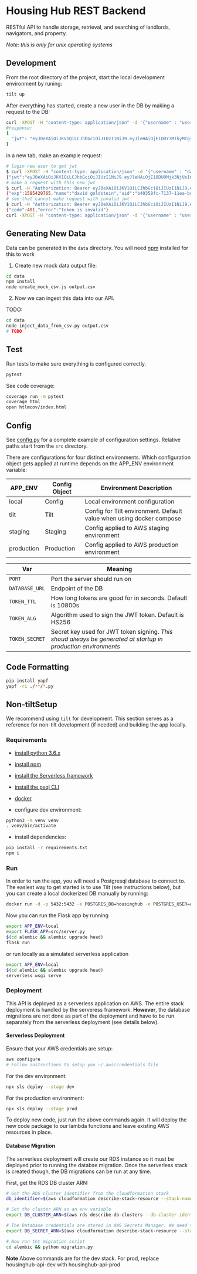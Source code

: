 # Housing Hub REST Backend 

RESTful API to handle storage, retrieval, and searching of landlords, navigators, and property.

*Note: this is only for unix operating systems*


## Development

From the root directory of the project, start the local development environment by runing:

```bash
tilt up
```

After everything has started, create a new user in the DB by making a request to the DB:

```bash
curl -XPOST -H "content-type: application/json" -d '{"username" : "user@gmail.com", "password" : "password", "role" : "navigator", "is_admin": true}' http://localhost:8443/backend/auth/register
#response:
{
  "jwt": "eyJ0eXAiOiJKV1QiLCJhbGciOiJIUzI1NiJ9.eyJleHAiOjE1ODY3MTkyMTgsInVpZCI6IjUxYjBiNjU0LWI0OTItNDgxOC1iYmI3LTVhNzFmY2FiYmE3MCIsInJvbGUiOiJuYXZpZ2F0b3IifQ.Zn0LsAPNkXXkV2x5wgaZuHrMEnWXMqFNSGdoWdkFiDk"
}
```

in a new tab, make an example request:
```bash
# login new user to get jwt
$ curl -XPOST -H "content-type: application/json" -d '{"username" : "david", "password" : "davidrulz"}' http://localhost:5000/auth/login 
{"jwt":"eyJ0eXAiOiJKV1QiLCJhbGciOiJIUzI1NiJ9.eyJleHAiOjE1ODU0Mjk3NjUsInVpZCI6ImI0OTM1OGZjLTcxMzctMTFlYS1iZDRmLWU0NzBiOGI2MTY4MyIsIm5hbWUiOiJkYXZpZCBnb2xkc3RlaW4ifQ.q6p91KS8iOme-K5baVlVSFBPW8K0kjdSJZ-IWSOF-cw"}
# make a request with this new jwt
$ curl -H "Authorization: Bearer eyJ0eXAiOiJKV1QiLCJhbGciOiJIUzI1NiJ9.eyJleHAiOjE1ODU0Mjk3NjUsInVpZCI6ImI0OTM1OGZjLTcxMzctMTFlYS1iZDRmLWU0NzBiOGI2MTY4MyIsIm5hbWUiOiJkYXZpZCBnb2xkc3RlaW4ifQ.q6p91KS8iOme-K5baVlVSFBPW8K0kjdSJZ-IWSOF-cw" http://localhost:5000/auth/status
{"exp":1585429765,"name":"david goldstein","uid":"b49358fc-7137-11ea-bd4f-e470b8b61683"}
# see that cannot make request with invalid jwt
$ curl -H "Authorization: Bearer eyJ0eXAiOiJKV1QiLCJhbGciOiJIUzI1NiJ9.eyJleHAiOjE1ODU0MzM0MjcsInVpZCI6IjNiOTJhZTVlLTcxNDAtMTFlYS1iZDRmLWU0NzBiOGI2MTY4MyIsIm5hbWUiOiJkYXZpZCBnb2xkc3RlaW4ifQ.j3bKF3YXalyHvFZ94LCZPN8HeuQEH5Bjbmusw-Js" http://localhost:5000/navigator
{"code":401,"error":"token is invalid"}
curl -XPOST -H "content-type: application/json" -d '{"username" : "user@gmail.com", "password" : "password", "role" : "navigator", "is_admin": true}' http://localhost:8443/backend/auth/register
```

## Generating New Data

Data can be generated in the `data` directory. You will need [npm](https://www.npmjs.com/get-npm) installed for this to work

1. Create new mock data output file:

```bash
cd data
npm install
node create_mock_csv.js output.csv
```

2. Now we can ingest this data into our API.

TODO:

```bash
cd data
node inject_data_from_csv.py output.csv
# TODO
```

## Test

Run tests to make sure everything is configured correctly.
```sh
pytest
```

See code coverage:
```sh
coverage run -m pytest
coverage html
open htlmcov/index.html
```

## Config

See [config.py](src/app/config.py) for a complete example of configuration settings. Relative paths start from the `src` directory.

There are configurations for four distinct environments. Which configuration object gets applied at runtime depends on the APP_ENV environment variable:

APP_ENV | Config Object | Environment Description
--------|---------------|-------------------------
local   | Config        | Local environment configuration
tilt    | Tilt          | Config for Tilt environment. Default value when using docker compose
staging | Staging       | Config applied to AWS staging environment
production | Production | Config applied to AWS production environment

Var | Meaning
--- | --- |
`PORT` | Port the server should run on
`DATABASE_URL` | Endpoint of the DB
`TOKEN_TTL` | How long tokens are good for in seconds. Default is 10800s
`TOKEN_ALG` | Algorithm used to sign the JWT token. Default is HS256
`TOKEN_SECRET` | Secret key used for JWT token signing. *This shoud always be generated at startup in production environments*

## Code Formatting

```sh
pip install yapf
yapf -ri ./**/*.py
```

## Non-tiltSetup

We recommend using `tilt` for development. This section serves as a reference for non-tilt development (if needed) and building the app locally.

### Requirements

- [install python 3.6.x](https://realpython.com/installing-python/)
- [install npm](https://www.npmjs.com/get-npm)
- [install the Serverless framework](https://serverless.com/framework/docs/providers/aws/guide/installation/)
- [install the psql CLI](https://www.pgcli.com/install)
- [docker](https://docs.docker.com/get-docker/)

- configure dev environment:

```bash
python3 -m venv venv
. venv/bin/activate
```

- install dependencies:

```bash
pip install -r requirements.txt
npm i
```

### Run

In order to run the app, you will need a Postgresql database to connect to. The easiest way to get started is to use Tilt (see instructions below), but you can create a local dockerized DB manually by running:

```sh
docker run -d -p 5432:5432 -e POSTGRES_DB=housinghub -e POSTGRES_USER=app -e POSTGRES_PASSWORD=apppassword postgres:11.7
```

Now you can run the Flask app by running 

```sh
export APP_ENV=local
export FLASK_APP=src/server.py
$(cd alembic && alembic upgrade head)
flask run
```

or run locally as a simulated serverless application
```sh
export APP_ENV=local
$(cd alembic && alembic upgrade head)
serverless wsgi serve
```

### Deployment 

This API is deployed as a serverless application on AWS. The entire stack deployment is handled by the serveress framework. **However**, the database migrations are not done as part of the deployment and have to be run separately from the serverless deployment (see details below).

#### Serverless Deployment

Ensure that your AWS credentials are setup:
```sh
aws configure
# Follow instructions to setup you ~/.aws/credentials file
```

For the dev environment:
```sh
npx sls deploy --stage dev
```

For the production environment:
```sh
npx sls deploy --stage prod
```

To deploy new code, just run the above commands again. It will deploy the new code package to our lambda functions and leave existing AWS resources in place. 

#### Database Migration

The serverless deployment will create our RDS instance so it must be deployed prior to running  the databse migration. Once the serverless stack is created though, the DB migrations can be run at any time. 

First, get the RDS DB cluster ARN:

```sh
# Get the RDS cluster identifier from the cloudformation stack
db_identifier=$(aws cloudformation describe-stack-resource --stack-name housinghub-api-dev --logical-resource-id housinghubDb --output json | jq -r '.StackResourceDetail.PhysicalResourceId')

# Set the cluster ARN as an env variable
export DB_CLUSTER_ARN=$(aws rds describe-db-clusters --db-cluster-identifier ${db_identifier} --output json | jq -r '.DBClusters[0].DBClusterArn')

# The Database credentials are stored in AWS Secrets Manager. We need to set the ARN of the secret as an env variable
export DB_SECRET_ARN=$(aws cloudformation describe-stack-resource --stack-name housinghub-api-dev --logical-resource-id housinghubDbSecret --output json | jq -r '.StackResourceDetail.PhysicalResourceId')

# Now run tht migration script
cd alembic && python migration.py
```

**Note** Above commands are for the dev stack. For prod, replace housinghub-api-dev with housinghub-api-prod


